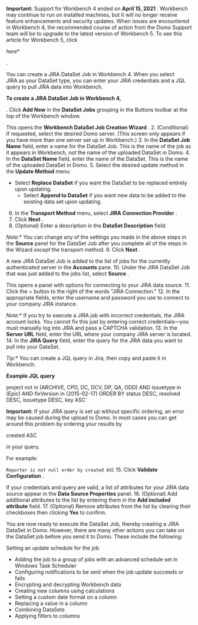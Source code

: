 


**Important:**
 Support for Workbench 4 ended on
 **April 15, 2021**
 . Workbench may continue to run on installed machines, but it will no longer receive feature enhancements and security updates. When issues are encountered in Workbench 4, the recommended course of action from the Domo Support team will be to upgrade to the latest version of Workbench 5. To see this article for Workbench 5, click

*here**

.

You can create a JIRA DataSet Job in Workbench 4. When you select JIRA as your DataSet type, you can enter your JIRA credentials and a JQL query to pull JIRA data into Workbench.


**To create a JIRA DataSet Job in Workbench 4,**

. Click
 **Add New**
 in the
 **DataSet Jobs**
 grouping in the Buttons toolbar at the top of the Workbench window.


 This opens the
 **Workbench DataSet Job Creation Wizard**
 .
2. (Conditional) If requested, select the desired Domo server. (This screen only appears if you have more than one server set up in Workbench.)
3. In the
 **DataSet Job Name**
 field, enter a name for the DataSet Job. This is the name of the job as it appears in Workbench,
 *not*
 the name of the uploaded DataSet in Domo.
4. In the
 **DataSet Name**
 field, enter the name of the DataSet. This is the name of the uploaded DataSet in Domo.
5. Select the desired update method in the
 **Update Method**
 menu:

* Select
	 **Replace DataSet**
	 if you want the DataSet to be replaced entirely upon updating.
	* Select
	 **Append to DataSet**
	 if you want new data to be added to the existing data set upon updating.
6. In the
 **Transport Method**
 menu, select
 **JIRA Connection Provider**
 .
7. Click
 **Next**
 .
8. (Optional) Enter a description in the
 **DataSet Description**
 field.

*Note:**
 You can change any of the settings you made in the above steps in the
 **Source**
 panel for the DataSet Job after you complete all of the steps in the Wizard
 *except*
 the transport method.
9. Click
 **Next**
 .


 A new JIRA DataSet Job is added to the list of jobs for the currently authenticated server in the
 **Accounts**
 pane.
10. Under the JIRA DataSet Job that was just added to the jobs list, select
 **Source**
 .


 This opens a panel with options for connecting to your JIRA data source.
11. Click the + button to the right of the words "JIRA Connection."
12. In the appropriate fields, enter the username and password you use to connect to your company JIRA instance.

*Note:**
 If you try to execute a JIRA job with incorrect credentials, the JIRA account locks. You cannot fix this just by entering correct credentials—you must manually log into JIRA and pass a CAPTCHA validation.
13. In the
 **Server URL**
 field, enter the URL where your company JIRA server is located.
14. In the
 **JIRA Query**
 field, enter the query for the JIRA data you want to pull into your DataSet.

*Tip:**
 You can create a JQL query in Jira, then copy and paste it in Workbench.


**Example JQL query**

project not in (ARCHIVE, CPD, DC, DCV, DP, QA, ODD) AND issuetype in (Epic) AND fixVersion in (2015-02-17) ORDER BY status DESC, resolved DESC, issuetype DESC, key ASC`


**Important:**
 If your JIRA query is set up without specific ordering, an error may be caused during the upload to Domo. In most cases you can get around this problem by ordering your results by

created ASC

in your query.


 For example:


`Reporter is not null order by created ASC`
15. Click
 **Validate Configuration**
 .


 If your credentials and query are valid, a list of attributes for your JIRA data source appear in the
 **Data Source Properties**
 panel.
16. (Optional) Add additional attributes to the list by entering them in the
 **Add included attribute**
 field.
17. (Optional) Remove attributes from the list by clearing their checkboxes then clicking
 **Yes**
 to confirm.

You are now ready to execute the DataSet Job, thereby creating a JIRA DataSet in Domo. However, there are many other actions you can take on the DataSet job before you send it to Domo. These include the following:

 Setting an update schedule for the job
* Adding the job to a group of jobs with an advanced schedule set in Windows Task Scheduler
* Configuring notifications to be sent when the job update succeeds or fails
* Encrypting and decrypting Workbench data
* Creating new columns using calculations
* Setting a custom date format on a column
* Replacing a value in a column
* Combining DataSets
* Applying filters to columns


